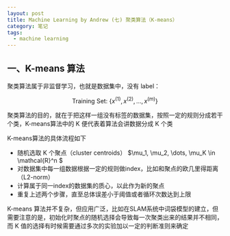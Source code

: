 ```yaml
---
layout: post
title: Machine Learning by Andrew (七) 聚类算法（K-means）
category: 笔记
tags: 
  - machine learning
---
```


<style>
img{
    width: 60%;
    padding-left: 20%;
}
</style>



## 一、K-means 算法

聚类算法属于非监督学习，也就是数据集中，没有 label：



$$
\text{Training Set: } \{ x^{(1)},x^{(2)},\dots,x^{(m)} \}
$$



聚类算法的目的，就在于把这样一组没有标签的数据集，按照一定的规则分成若干个类，K-means算法中的 K 便代表着算法会讲数据分成 K 个类

K-means算法的具体流程如下



- 随机选取 K 个聚点（cluster centroids） $\mu_1, \mu_2, \dots, \mu_K  \in  \mathcal{R}^n $
- 对数据集中每一组数据根据一定的规则做index，比如和聚点的欧几里得距离（L2-norm）
- 计算属于同一index的数据集的质心，以此作为新的聚点
- 重复上述两个步骤，直至总体误差小于阈值或者循环次数达到上限



K-means 算法并不复杂，但应用广泛，比如在SLAM系统中词袋模型的建立，但需要注意的是，初始化时聚点的随机选择会导致每一次聚类出来的结果并不相同，而 K 值的选择有时候需要通过多次的实验加以一定的判断准则来确定 